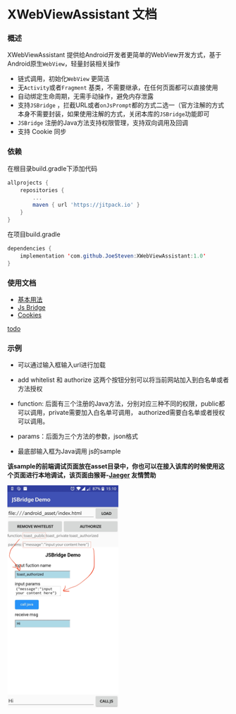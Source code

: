 # XWebViewAssistant 文档

### 概述

XWebViewAssistant 提供给Android开发者更简单的WebView开发方式，基于Android原生`WebView`，轻量封装相关操作

- 链式调用，初始化`WebView` 更简洁
- 无`Activity`或者`Fragment` 基类，不需要继承，在任何页面都可以直接使用
- 自动绑定生命周期，无需手动操作，避免内存泄露
- 支持`JSBridge` ，拦截URL或者`onJsPrompt`都的方式二选一（官方注解的方式本身不需要封装，如果使用注解的方式，关闭本库的`JSBridge`功能即可
- `JSBridge` 注册的Java方法支持权限管理，支持双向调用及回调
- 支持 Cookie 同步

### 依赖

在根目录build.gradle下添加代码

```groovy
allprojects {
	repositories {
		...
		maven { url 'https://jitpack.io' }
	}
}
```

在项目build.gradle

```java
dependencies {
	implementation 'com.github.JoeSteven:XWebViewAssistant:1.0'
}
```

### 使用文档

- [基本用法](./use.md)
- [Js Bridge](./jsbridge.md)
- [Cookies](./cookies.md)

[todo](./todo.md)

### 示例

- 可以通过输入框输入url进行加载


- add whitelist 和 authorize  这两个按钮分别可以将当前网站加入到白名单或者方法授权


- function: 后面有三个注册的Java方法，分别对应三种不同的权限，public都可以调用，private需要加入白名单可调用， authorized需要白名单或者授权可以调用。


- params：后面为三个方法的参数，json格式
- 最底部输入框为Java调用 js的sample

**该sample的前端调试页面放在asset目录中，你也可以在接入该库的时候使用这个页面进行本地调试，该页面由猴哥-[Jaeger](https://github.com/laobie) 友情赞助**

<img src="./sample.jpeg" width=50% height=50% />

